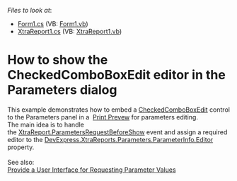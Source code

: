 <!-- default file list -->
*Files to look at*:

* [Form1.cs](./CS/WindowsApplication1/Form1.cs) (VB: [Form1.vb](./VB/WindowsApplication1/Form1.vb))
* [XtraReport1.cs](./CS/WindowsApplication1/XtraReport1.cs) (VB: [XtraReport1.vb](./VB/WindowsApplication1/XtraReport1.vb))
<!-- default file list end -->
# How to show the CheckedComboBoxEdit editor in the Parameters dialog


<p>This example demonstrates how to embed a <a href="https://documentation.devexpress.com/#WindowsForms/clsDevExpressXtraEditorsCheckedComboBoxEdittopic">CheckedComboBoxEdit</a> control to the Parameters panel in a  <a href="https://documentation.devexpress.com/XtraReports/CustomDocument10707.aspx">Print Prevew</a> for parameters editing.<br />The main idea is to handle the <a href="https://documentation.devexpress.com/#XtraReports/DevExpressXtraReportsUIXtraReport_ParametersRequestBeforeShowtopic">XtraReport.ParametersRequestBeforeShow</a> event and assign a required editor to the <a href="https://documentation.devexpress.com/CoreLibraries/DevExpressXtraReportsParametersParameterInfo_Editortopic.aspx">DevExpress.XtraReports.Parameters.ParameterInfo.Editor</a> property.<br /><br />See also:<br /><a href="https://documentation.devexpress.com/#XtraReports/CustomDocument10000">Provide a User Interface for Requesting Parameter Values</a></p>

<br/>


